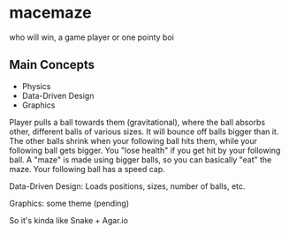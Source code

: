 # macemaze
who will win, a game player or one pointy boi

## Main Concepts
* Physics
* Data-Driven Design
* Graphics

Player pulls a ball towards them (gravitational), where the ball absorbs other, different balls of various sizes. It will bounce off balls bigger than it. The other balls shrink when your following ball hits them, while your following ball gets bigger. You "lose health" if you get hit by your following ball. A "maze" is made using bigger balls, so you can basically "eat" the maze. Your following ball has a speed cap.

Data-Driven Design: Loads positions, sizes, number of balls, etc.

Graphics: some theme (pending)

So it's kinda like Snake + Agar.io
